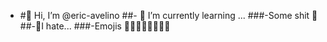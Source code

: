 - #👋 Hi, I’m @eric-avelino
##- 🌱 I’m currently learning ...
###-Some shit 💩 
##-🤢I hate...
###-Emojis 🤣😁😂🤣😘😍😍😃
<!---
eric-avelino/eric-avelino is a ✨ special ✨ repository because its `README.md` (this file) appears on your GitHub profile.
You can click the Preview link to take a look at your changes.
--->
